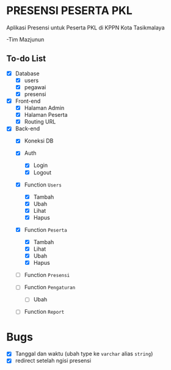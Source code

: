 # PRESENSI PESERTA PKL
Aplikasi Presensi untuk Peserta PKL di KPPN Kota Tasikmalaya

-Tim Mazjunun

## To-do List
- [x] Database
  - [x] users
  - [x] pegawai
  - [x] presensi
- [x] Front-end
  - [x] Halaman Admin
  - [x] Halaman Peserta
  - [x] Routing URL
- [x] Back-end
  - [x] Koneksi DB
  - [x] Auth
    - [x] Login
    - [x] Logout
  - [x] Function `Users`
    - [x] Tambah
    - [x] Ubah
    - [x] Lihat
    - [x] Hapus
  - [x] Function `Peserta`
    - [x] Tambah
    - [x] Lihat
    - [x] Ubah
    - [x] Hapus
  - [ ] Function `Presensi`
  - [ ] Function `Pengaturan`
    - [ ] Ubah
  - [ ] Function `Report`


# Bugs
- [x] Tanggal dan waktu (ubah type ke `varchar` alias `string`)
- [x] redirect setelah ngisi presensi